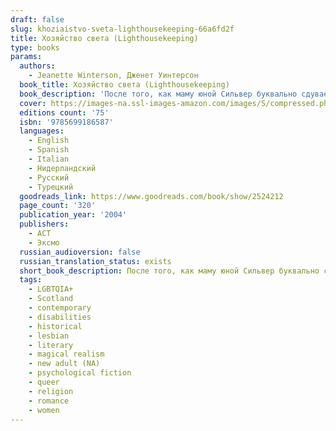 ```yaml
---
draft: false
slug: khoziaistvo-sveta-lighthousekeeping-66a6fd2f
title: Хозяйство света (Lighthousekeeping)
type: books
params:
  authors:
    - Jeanette Winterson, Дженет Уинтерсон
  book_title: Хозяйство света (Lighthousekeeping)
  book_description: 'После того, как маму юной Сильвер буквально сдувает с лица земли, девочка попадает к слепому и мудрому хранителю маяка Пью, который учит ее, что не дать свету угаснуть - это научиться рассказывать истории. И они увлекают девочку в глубины готического кошмара жизни священника Вавилона Мрака, где встречаются Роберт Луис Стивенсон и Чарлз Дарвин… Lighthousekeeping tells the tale of Silver ("My mother called me Silver. I was born part precious metal, part pirate."), an orphaned girl who is taken in by blind Mr. Pew, the mysterious and miraculously old keeper of a lighthouse on the Scottish coast. Pew tells Silver stories of Babel Dark, a nineteenth-century clergyman. Dark lived two lives: a public one mired in darkness and deceit and a private one bathed in the light of passionate love. For Silver, Dark’s life becomes a map through her own darkness, into her own story, and, finally, into love.One of the most original and extraordinary writers of her generation, Jeanette Winterson has created a modern fable about the transformative power of storytelling.'
  cover: https://images-na.ssl-images-amazon.com/images/S/compressed.photo.goodreads.com/books/1229468907i/2524212.jpg
  editions count: '75'
  isbn: '9785699186587'
  languages:
    - English
    - Spanish
    - Italian
    - Нидерландский
    - Русский
    - Турецкий
  goodreads_link: https://www.goodreads.com/book/show/2524212
  page_count: '320'
  publication_year: '2004'
  publishers:
    - АСТ
    - Эксмо
  russian_audioversion: false
  russian_translation_status: exists
  short_book_description: После того, как маму юной Сильвер буквально сдувает с лица земли, девочка попадает к слепому и мудрому хранителю маяка Пью, который учит ее, что не дать свету угаснуть - это научиться рассказывать истории…
  tags:
    - LGBTQIA+
    - Scotland
    - contemporary
    - disabilities
    - historical
    - lesbian
    - literary
    - magical realism
    - new adult (NA)
    - psychological fiction
    - queer
    - religion
    - romance
    - women
---
```

